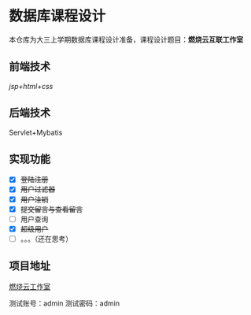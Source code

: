 # 数据库课程设计

本仓库为大三上学期数据库课程设计准备，课程设计题目：**燃烧云互联工作室**

## 前端技术

*jsp+html+css*

## 后端技术

Servlet+Mybatis

## 实现功能

- [x] ~~登陆注册~~
- [x] ~~用户过滤器~~
- [x] ~~用户注销~~
- [x] ~~提交留言与查看留言~~
- [ ] 用户查询
- [x] ~~超级用户~~
- [ ] 。。。（还在思考）

## 项目地址

[燃烧云工作室](https://work.zengchen233.cn/) 

测试账号：admin 测试密码：admin

